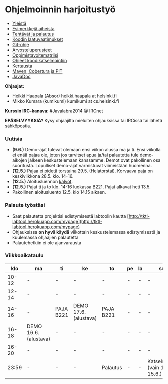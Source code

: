 ﻿# Ohjelmoinnin harjoitustyö

* [Yleistä](ohjeet/Yleistä.md)
* [Esimerkkejä aiheista](ohjeet/Esimerkkejä-aiheista.md)
* [Tehtävät ja palautus](ohjeet/Tehtävät-ja-palautus.md)
* [Koodin laatuvaatimukset](ohjeet/Koodin-laatuvaatimukset.md)
* [Git-ohje](ohjeet/Git-ohje.md)
* [Arvosteluperusteet](ohjeet/Arvosteluperusteet.md)
* [Oppimistavoitematriisi](http://www.cs.helsinki.fi/courses/58160/matriisi)
* [Ohjeet koodikatselmointiin](ohjeet/Koodikatselmointi.md)
* [Kertausta](ohjeet/Kertausta.md)
* [Maven, Cobertura ja PIT](ohjeet/Maven-Cobertura-ja-PIT.md)
* [JavaDoc](ohjeet/JavaDoc.md)

**Ohjaajat:**
* Heikki Haapala (Absor) heikki.haapala at helsinki.fi
* Mikko Kumara (kumikumi) kumikumi at cs.helsinki.fi

**Kurssin IRC-kanava**: 
\#Javalabra2014 @ IRCnet

**EPÄSELVYYKSIÄ?** Kysy ohjaajilta mieluiten ohjauksissa tai IRCissä tai lähetä sähköpostia.

### Uutisia

* **(9.6.)** Demo-ajat tulevat olemaan ensi viikon alussa ma ja ti. Ensi viikolla ei enää pajaa ole, joten jos tarvitset apua ja/tai palautetta tule demo-aikojen jälkeen keskustelemaan kanssamme. Demot ovat pakollinen osa suoritusta. Lopulliset demo-ajat varmistuvat viimeistään huomenna.
* **(12.5.)** Pajaa ei pidetä torstaina 29.5. (Helatorstai). Korvaava paja on keskiviikkona 28.5. klo. 14-16.
* **(12.5.)** Aloitusluennon [kalvot](kalvot/aloitusluento.md).
* **(12.5.)** Pajat ti ja to klo. 14-16 luokassa B221. Pajat alkavat heti 13.5.
* Pakollinen aloitusluento 12.5. klo 14.15 alkaen.

### Palaute työstäsi

* Saat palautetta projektisi edistymisestä labtoolin kautta [http://tktl-labtool.herokuapp.com/mypage](http://tktl-labtool.herokuapp.com/mypage)
* Ohjauksissa **on hyvä käydä** viikottain keskustelemassa edistymisestä ja kuulemassa ohjaajien palautetta
* Palautehetkiin ei ole ajanvarausta

### Viikkoaikataulu


| klo | ma | ti | ke | to | pe | la | su |
| --- | --- | --- | --- | --- | --- | --- | --- |
| 10-12 |  -  |  -  |  -  |  -  |  -  |  -  |  -  |
| 12-14 |  -  |  -  |  -  |  -  |  -  |  -  |  -  |
| 14-16 |  -  |  PAJA B221  |  DEMO 17.6. (alustava)  |  PAJA B221 |  -  |  -  |  -  |
| 16-18 |  DEMO 16.6. (alustava)  |  -  |  -  |  -  |  -  |  -  |  -  |
| 16-20 |  -  |  -  |  -  |  -  |  -  |  -  |  -  |
| 23:59 |  -  |  -  |  -  |  Palautus  |  -  |  -  |  Katselmointi (vain 1.6. ja 15.6.)  |
